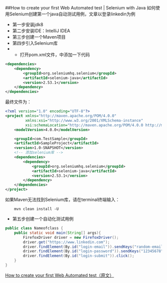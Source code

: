 ##How to create your first Web Automated test | Selenium with Java
如何使用Selenium创建第一个java自动测试用例，文章以登录linkedin为例
* 第一步安装jdk8
* 第二步安装IDE：IntelliJ IDEA
* 第三步创建一个Maven项目
* 第四步引入Selenium库
* * 打开pom.xml文件，<project></project>中添加一下代码
```xml
<dependencies>
    <dependency>
        <groupId>org.seleniumhq.selenium</groupId>
        <artifactId>selenium-java</artifactId>
        <version>2.53.1</version>
    </dependency>
</dependencies>
```
最终文件为：
```xml
<?xml version="1.0" encoding="UTF-8"?>
<project xmlns="http://maven.apache.org/POM/4.0.0"
         xmlns:xsi="http://www.w3.org/2001/XMLSchema-instance"
         xsi:schemaLocation="http://maven.apache.org/POM/4.0.0 http://maven.apache.org/xsd/maven-4.0.0.xsd">
    <modelVersion>4.0.0</modelVersion>

    <groupId>com.TestSample</groupId>
    <artifactId>SampleProject</artifactId>
    <version>1.0-SNAPSHOT</version>
    <!-- 添加selenium库 -->
    <dependencies>
        <dependency>
            <groupId>org.seleniumhq.selenium</groupId>
            <artifactId>selenium-java</artifactId>
            <version>2.53.1</version>
        </dependency>
    </dependencies>
</project>
```
如果Maven无法找到Selenium库，请在terminal终端输入：
```
    mvn clean install -U
```
* 第五步创建一个自动化测试用例
```Java
public class Nameofclass {
    public static void main(String[] args){
        FirefoxDriver driver = new FirefoxDriver();
        driver.get("https://www.linkedin.com");
        driver.findElement(By.id("login-email")).sendKeys("random-email@gmail.com");
        driver.findElement(By.id("login-password")).sendKeys("12345678");
        driver.findElement(By.id("login-submit")).click();
    }
}
```

[How to create your first Web Automated test（原文）](https://medium.com/@kalsinirch/simple-web-automation-flow-creating-13486ba1ef4)